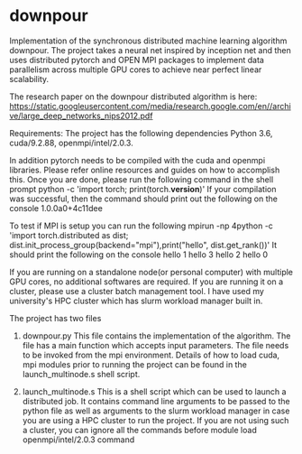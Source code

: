 # downpour
Implementation of the synchronous distributed machine learning algorithm downpour. The project takes a neural net inspired by inception net and then uses distributed pytorch and OPEN MPI packages to implement data parallelism across multiple GPU cores to achieve near perfect linear scalability.


The research paper on the downpour distributed algorithm is here:
https://static.googleusercontent.com/media/research.google.com/en//archive/large_deep_networks_nips2012.pdf

Requirements:
The project has the following dependencies
Python 3.6,
cuda/9.2.88,
openmpi/intel/2.0.3.

In addition pytorch needs to be compiled with the cuda and openmpi libraries. Please refer online resources and guides on how to
accomplish this.
Once you are done, please run the following command in the shell prompt
python -c 'import torch; print(torch.__version__)' 
If your compilation was successful, then the command should print out the following on the console
1.0.0a0+4c11dee

To test if MPI is setup you can run the following
mpirun -np 4python -c 'import torch.distributed as dist; dist.init_process_group(backend="mpi"),print("hello", dist.get_rank())'
It should print the following on the console
hello 1 
hello 3 
hello 2 
hello 0 

If you are running on a standalone node(or personal computer) with multiple GPU cores, no additional softwares are required.
If you are running it on a cluster, please use a cluster batch management tool. I have used my university's HPC cluster which 
has slurm workload manager built in.

The project has two files
1. downpour.py
This file contains the implementation of the algorithm. The file has a main function which accepts input parameters.
The file needs to be invoked from the mpi environment. Details of how to load cuda, mpi modules prior to running the project can be 
found in the launch_multinode.s shell script.

2. launch_multinode.s
This is a shell script which can be used to launch a distributed job. It contains command line arguments to be passed to the python 
file as well as arguments to the slurm workload manager in case you are using a HPC cluster to run the project. 
If you are not using such a cluster, you can ignore all the commands before module load openmpi/intel/2.0.3 command
